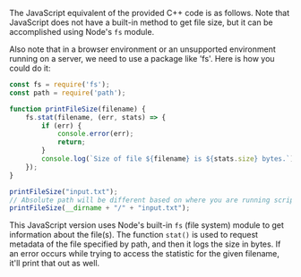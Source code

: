 The JavaScript equivalent of the provided C++ code is as follows. Note that JavaScript does not have a built-in method to get file size, but it can be accomplished using Node's `fs` module. 

Also note that in a browser environment or an unsupported environment running on a server, we need to use a package like 'fs'. Here is how you could do it:
```javascript
const fs = require('fs');
const path = require('path');

function printFileSize(filename) {
    fs.stat(filename, (err, stats) => {
        if (err) {
            console.error(err);
            return;
        }
        console.log(`Size of file ${filename} is ${stats.size} bytes.`);
    });
}

printFileSize("input.txt");
// Absolute path will be different based on where you are running script from
printFileSize(__dirname + "/" + "input.txt"); 
```

This JavaScript version uses Node's built-in `fs` (file system) module to get information about the file(s). The function `stat()` is used to request metadata of the file specified by path, and then it logs the size in bytes. If an error occurs while trying to access the statistic for the given filename, it'll print that out as well.

